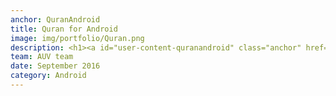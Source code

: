 ```yaml
---
anchor: QuranAndroid
title: Quran for Android
image: img/portfolio/Quran.png
description: <h1><a id="user-content-quranandroid" class="anchor" href="#quranandroid" aria-hidden="true"><svg aria-hidden="true" class="octicon octicon-link" height="16" version="1.1" viewBox="0 0 16 16" width="16"><path fill-rule="evenodd" d="M4 9h1v1H4c-1.5 0-3-1.69-3-3.5S2.55 3 4 3h4c1.45 0 3 1.69 3 3.5 0 1.41-.91 2.72-2 3.25V8.59c.58-.45 1-1.27 1-2.09C10 5.22 8.98 4 8 4H4c-.98 0-2 1.22-2 2.5S3 9 4 9zm9-3h-1v1h1c1 0 2 1.22 2 2.5S13.98 12 13 12H9c-.98 0-2-1.22-2-2.5 0-.83.42-1.64 1-2.09V6.25c-1.09.53-2 1.84-2 3.25C6 11.31 7.55 13 9 13h4c1.45 0 3-1.69 3-3.5S14.5 6 13 6z"></path></svg></a>QuranAndroid</h1><p>The Quran is a free android application developed by Fekra Computers.</p><a href="https://play.google.com/store/apps/details?id=com.fekracomputers.quran&amp;hl=en&amp;utm_source=github&amp;pcampaignid=MKT-Other-global-all-co-prtnr-py-PartBadge-Mar2515-1"><img alt="Get it on Google Play" src="https://camo.githubusercontent.com/59c5c810fc8363f8488c3a36fc78f89990d13e99/68747470733a2f2f706c61792e676f6f676c652e636f6d2f696e746c2f656e5f75732f6261646765732f696d616765732f67656e657269632f656e5f62616467655f7765625f67656e657269632e706e67" data-canonical-src="https://play.google.com/intl/en_us/badges/images/generic/en_badge_web_generic.png" style="max-width:100%;" width="200px"></a><p>Application features:</p><ul><li>Sophisticated Index</li><li>Recitations</li><li>The ability to save the verse bookmark</li><li>The ability to share verse or a link to it</li><li>The ability to download a number of Tafsir, such as Tafsir Ibn Kathir and Al-Saadi</li><li>highlight verse with recitation</li><li>Search in the Qur'an and Tafsir</li><li>Night mode</li><li>Repeat the recitation</li><li>High-quality Quran images</li>
team: AUV team
date: September 2016
category: Android
---
```

